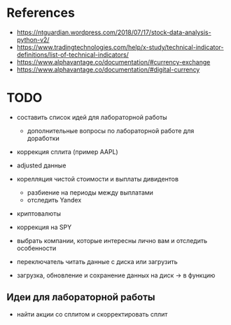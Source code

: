 # References

- https://ntguardian.wordpress.com/2018/07/17/stock-data-analysis-python-v2/
- https://www.tradingtechnologies.com/help/x-study/technical-indicator-definitions/list-of-technical-indicators/
- https://www.alphavantage.co/documentation/#currency-exchange
- https://www.alphavantage.co/documentation/#digital-currency

# TODO

- составить список идей для лабораторной работы
	- дополнительные вопросы по лабораторной работе для доработки
- коррекция сплита (пример AAPL)
- adjusted данные
- корелляция чистой стоимости и выплаты дивидентов
	- разбиение на периоды между выплатами
	- отследить Yandex
- криптовалюты
- коррекция на SPY
- выбрать компании, которые интересны лично вам и отследить особенности

- переключатель читать данные с диска или загрузить
- загрузка, обновление и сохранение данных на диск -> в функцию

## Идеи для лабораторной работы

- найти акции со сплитом и скорректировать сплит


